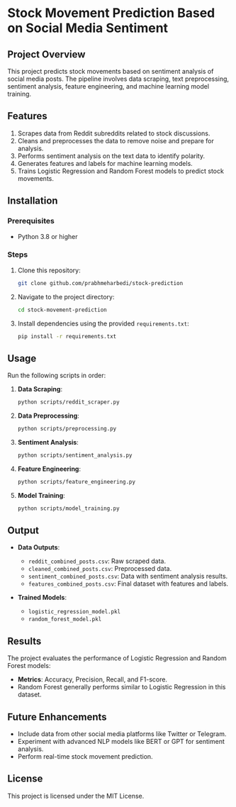 
# Stock Movement Prediction Based on Social Media Sentiment

## Project Overview
This project predicts stock movements based on sentiment analysis of social media posts. 
The pipeline involves data scraping, text preprocessing, sentiment analysis, feature engineering, 
and machine learning model training.

## Features
1. Scrapes data from Reddit subreddits related to stock discussions.
2. Cleans and preprocesses the data to remove noise and prepare for analysis.
3. Performs sentiment analysis on the text data to identify polarity.
4. Generates features and labels for machine learning models.
5. Trains Logistic Regression and Random Forest models to predict stock movements.

## Installation
### Prerequisites
- Python 3.8 or higher

### Steps
1. Clone this repository:
   ```bash
   git clone github.com/prabhmeharbedi/stock-prediction
   ```
2. Navigate to the project directory:
   ```bash
   cd stock-movement-prediction
   ```
3. Install dependencies using the provided `requirements.txt`:
   ```bash
   pip install -r requirements.txt
   ```

## Usage
Run the following scripts in order:

1. **Data Scraping**:
   ```bash
   python scripts/reddit_scraper.py
   ```

2. **Data Preprocessing**:
   ```bash
   python scripts/preprocessing.py
   ```

3. **Sentiment Analysis**:
   ```bash
   python scripts/sentiment_analysis.py
   ```

4. **Feature Engineering**:
   ```bash
   python scripts/feature_engineering.py
   ```

5. **Model Training**:
   ```bash
   python scripts/model_training.py
   ```

## Output
- **Data Outputs**:
  - `reddit_combined_posts.csv`: Raw scraped data.
  - `cleaned_combined_posts.csv`: Preprocessed data.
  - `sentiment_combined_posts.csv`: Data with sentiment analysis results.
  - `features_combined_posts.csv`: Final dataset with features and labels.

- **Trained Models**:
  - `logistic_regression_model.pkl`
  - `random_forest_model.pkl`

## Results
The project evaluates the performance of Logistic Regression and Random Forest models:
- **Metrics**: Accuracy, Precision, Recall, and F1-score.
- Random Forest generally performs similar to Logistic Regression in this dataset.

## Future Enhancements
- Include data from other social media platforms like Twitter or Telegram.
- Experiment with advanced NLP models like BERT or GPT for sentiment analysis.
- Perform real-time stock movement prediction.

## License
This project is licensed under the MIT License.